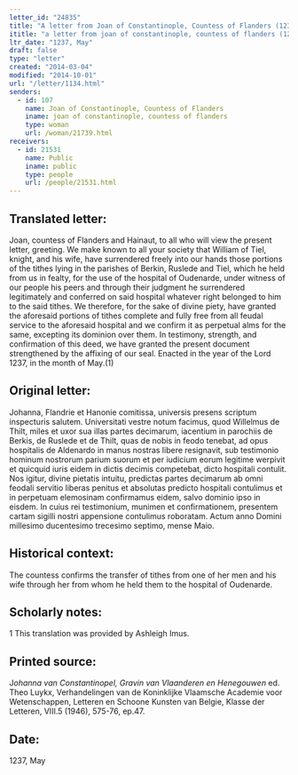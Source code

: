```yaml
---
letter_id: "24835"
title: "A letter from Joan of Constantinople, Countess of Flanders (1237, May)"
ititle: "a letter from joan of constantinople, countess of flanders (1237, may)"
ltr_date: "1237, May"
draft: false
type: "letter"
created: "2014-03-04"
modified: "2014-10-01"
url: "/letter/1134.html"
senders:
  - id: 107
    name: Joan of Constantinople, Countess of Flanders
    iname: joan of constantinople, countess of flanders
    type: woman
    url: /woman/21739.html
receivers:
  - id: 21531
    name: Public
    iname: public
    type: people
    url: /people/21531.html
---
```

<h2> Translated letter:</h2>Joan, countess of Flanders and Hainaut, to all who will view the present letter, greeting.
	We make known to all your society that William of Tiel, knight, and his wife, have surrendered freely into our hands those portions of the tithes lying in the parishes of Berkin, Ruslede and Tiel, which he held from us in fealty, for the use of the hospital of Oudenarde, under witness of our people his peers and through their judgment he surrendered legitimately and conferred on said hospital whatever right belonged to him to the said tithes.
	We therefore, for the sake of divine piety, have granted the aforesaid portions of tithes complete and fully free from all feudal service to the aforesaid hospital and we confirm it as perpetual alms for the same, excepting its dominion over them.
	In testimony, strength, and confirmation of this deed, we have granted the present document strengthened by the affixing of our seal.
Enacted in the year of the Lord 1237, in the month of May.(1)
<h2 class="mt-4"> Original letter:</h2>Johanna, Flandrie et Hanonie comitissa, universis presens scriptum inspecturis salutem.
Universitati vestre notum facimus, quod Willelmus de Thilt, miles et uxor sua illas partes decimarum, iacentium in parochiis de Berkis, de Ruslede et de Thilt, quas de nobis in feodo tenebat, ad opus hospitalis de Aldenardo in manus nostras libere resignavit, sub testimonio hominum nostrorum parium suorum et per iudicium eorum legitime werpivit et quicquid iuris eidem in dictis decimis competebat, dicto hospitali contulit.
Nos igitur, divine pietatis intuitu, predictas partes decimarum ab omni feodali servitio liberas penitus et absolutas predicto hospitali contulimus et in perpetuam elemosinam confirmamus eidem, salvo dominio ipso in eisdem.
In cuius rei testimonium, munimen et confirmationem, presentem cartam sigilli nostri appensione contulimus roboratam.
Actum anno Domini millesimo ducentesimo trecesimo septimo, mense Maio.
<h2 class="mt-4"> Historical context:</h2>The countess confirms the transfer of tithes from one of her men and his wife through her from whom he held them to the hospital of Oudenarde.
<h2 class="mt-4"> Scholarly notes:</h2>1 This translation was provided by Ashleigh Imus.
<h2 class="mt-4"> Printed source:</h2><p>J<em>ohanna van Constantinopel, Gravin van Vlaanderen en Henegouwen</em> ed. Theo Luykx, Verhandelingen van de Koninklijke Vlaamsche Academie voor Wetenschappen, Letteren en Schoone Kunsten van Belgie, Klasse der Letteren, VIII.5 (1946), 575-76, ep.47.</p><h2 class="mt-4"> Date:</h2>1237, May